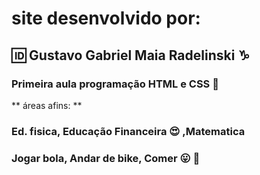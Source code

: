 # site desenvolvido por:
## :id: Gustavo Gabriel Maia Radelinski :capricorn:
### Primeira aula programação HTML e CSS :link:
** áreas afins: **
### Ed. fisica, Educação Financeira :heart_eyes: ,Matematica
### Jogar bola, Andar de bike, Comer :stuck_out_tongue: :100:

